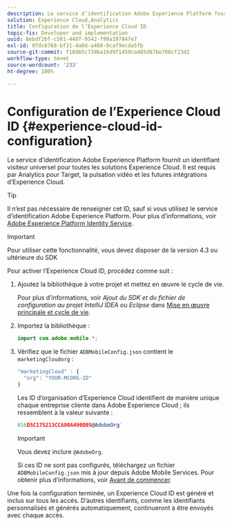```yaml
---
description: Le service d’identification Adobe Experience Platform fournit un identifiant visiteur universel pour toutes les solutions Experience Cloud. Il est requis par Analytics pour Target, la pulsation vidéo et les futures intégrations d’Experience Cloud.
solution: Experience Cloud,Analytics
title: Configuration de l’Experience Cloud ID
topic-fix: Developer and implementation
uuid: 8ebdf2bf-c581-448f-9542-f99a19784fe7
exl-id: 97dc6768-bf31-4a0d-a460-9caf9ecda5fb
source-git-commit: f18d65c738ba16d9f1459ca485d87be708cf23d2
workflow-type: tm+mt
source-wordcount: '233'
ht-degree: 100%

---
```


# Configuration de l’Experience Cloud ID {#experience-cloud-id-configuration}

Le service d’identification Adobe Experience Platform fournit un identifiant visiteur universel pour toutes les solutions Experience Cloud. Il est requis par Analytics pour Target, la pulsation vidéo et les futures intégrations d’Experience Cloud.

>[!TIP]
>
>Il n’est pas nécessaire de renseigner cet ID, sauf si vous utilisez le service d’identification Adobe Experience Platform. Pour plus d’informations, voir [Adobe Experience Platform Identity Service](https://experienceleague.adobe.com/docs/id-service/using/home.html?lang=fr).

>[!IMPORTANT]
>
>Pour utiliser cette fonctionnalité, vous devez disposer de la version 4.3 ou ultérieure du SDK

Pour activer l’Experience Cloud ID, procédez comme suit :

1. Ajoutez la bibliothèque à votre projet et mettez en œuvre le cycle de vie.

   Pour plus d’informations, voir *Ajout du SDK et du fichier de configuration au projet IntelliJ IDEA ou Eclipse* dans [Mise en œuvre principale et cycle de vie](/help/android/getting-started/dev-qs.md).

1. Importez la bibliothèque :

   ```java
   import com.adobe.mobile.*;
   ```

1. Vérifiez que le fichier `ADBMobileConfig.json` contient le `marketingCloudorg` :

   ```js
   "marketingCloud" : { 
     "org": "YOUR-MCORG-ID" 
   }
   ```

   Les ID d’organisation d’Experience Cloud identifient de manière unique chaque entreprise cliente dans Adobe Experience Cloud ; ils ressemblent à la valeur suivante :

   ```js
   016D5C175213CCA80A490D05@AdobeOrg`
   ```

   >[!IMPORTANT]
   >
   >Vous devez inclure `@AdobeOrg`.

   Si ces ID ne sont pas configurés, téléchargez un fichier `ADBMobileConfig.json` mis à jour depuis Adobe Mobile Services. Pour obtenir plus d’informations, voir [Avant de commencer](/help/android/getting-started/requirements.md).

Une fois la configuration terminée, un Experience Cloud ID est généré et inclus sur tous les accès. D’autres identifiants, comme les identifiants personnalisés et générés automatiquement, continueront à être envoyés avec chaque accès.
